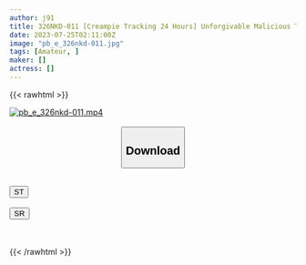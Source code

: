 ```yaml
---
author: j91
title: 326NKD-011 [Creampie Tracking 24 Hours] Unforgivable Malicious Tricks…Beauty Bureau Girls Who Take Cash From Unpopular Men Fall Into Pleasure And Vaginal Cum Shot Success! ! [Case 11 / Beauty Bureau Girl] (Aya Izumi)
date: 2023-07-25T02:11:00Z
image: "pb_e_326nkd-011.jpg"
tags: [Amateur, ]
maker: []
actress: []
---
```



{{< rawhtml >}}

<div class="video" data-videoid="yVdMrmaO4af1DgB">
    <a href="javascript:;">
        <img src="https://my.j91.asia/posts/pb_e_326nkd-011/pb_e_326nkd-011.jpg" width="WIDTH" height="HEIGHT" alt="pb_e_326nkd-011.mp4" loading="lazy">
    </a>
</div>

<script type="text/javascript" src="https://j91.asia/asset/on-demand-st.js"></script>

<br>
  <link rel="stylesheet" href="https://j91.asia/asset/bs5.css">
  
  <center>
  <button class="btn btn-primary" type="button" data-bs-toggle="collapse" data-bs-target=".multi-collapse" aria-expanded="false" aria-controls="multiCollapseExample1 multiCollapseExample2"><h2>Download</h2></button></center>
</p>
<div class="row">
  <div class="col">
    <div class="collapse multi-collapse" id="multiCollapseExample1">
      <div class="card card-body">
	      	      <br>
<div class="buttons">  
<a href="https://streamtape.to/v/yVdMrmaO4af1DgB"><button class="btn-hover color-3"><i class="fa fa-download"></i> ST</button></a></div>
    </div>
  </div>
</div>
  <div class="col">
    <div class="collapse multi-collapse" id="multiCollapseExample2">
      <div class="card card-body">
	      <br>
<div class="buttons">
    <a href="https://streamruby.com/vkb201cbdrb0.html"><button class="btn-hover color-9"><i class="fa fa-download"></i> SR</button></a></div>
<br><br>
      </div>
    </div>
  </div>
</div>

{{< /rawhtml >}}